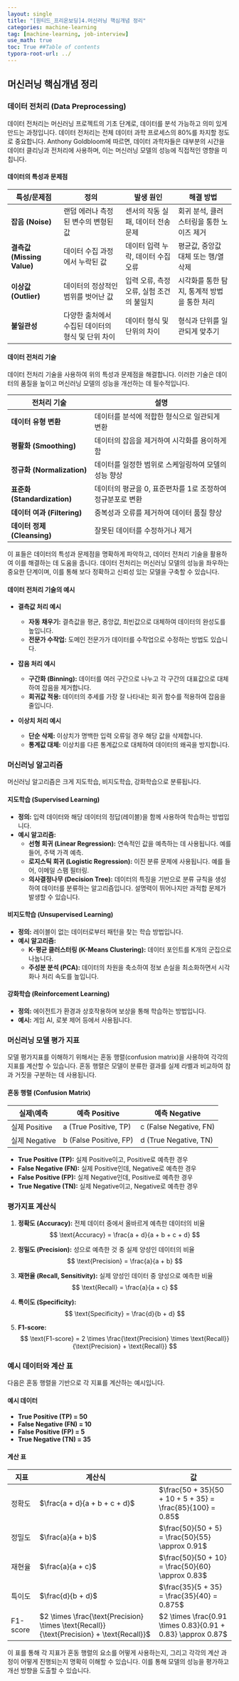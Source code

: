 ```yaml
---
layout: single
title: "[원티드_프리온보딩]4.머신러닝 핵심개념 정리"
categories: machine-learning
tag: [machine-learning, job-interview]
use_math: true
toc: True ##Table of contents
typora-root-url: ../ 
---
```




## 머신러닝 핵심개념 정리

### 데이터 전처리 (Data Preprocessing)

데이터 전처리는 머신러닝 프로젝트의 기초 단계로, 데이터를 분석 가능하고 의미 있게 만드는 과정입니다. 데이터 전처리는 전체 데이터 과학 프로세스의 80%를 차지할 정도로 중요합니다. Anthony Goldbloom에 따르면, 데이터 과학자들은 대부분의 시간을 데이터 클리닝과 전처리에 사용하며, 이는 머신러닝 모델의 성능에 직접적인 영향을 미칩니다.

#### 데이터의 특성과 문제점

| 특성/문제점                | 정의                                              | 발생 원인                                | 해결 방법                                   |
| -------------------------- | ------------------------------------------------- | ---------------------------------------- | ------------------------------------------- |
| **잡음 (Noise)**           | 랜덤 에러나 측정된 변수의 변형된 값               | 센서의 작동 실패, 데이터 전송 문제       | 회귀 분석, 클러스터링을 통한 노이즈 제거    |
| **결측값 (Missing Value)** | 데이터 수집 과정에서 누락된 값                    | 데이터 입력 누락, 데이터 수집 오류       | 평균값, 중앙값 대체 또는 행/열 삭제         |
| **이상값 (Outlier)**       | 데이터의 정상적인 범위를 벗어난 값                | 입력 오류, 측정 오류, 실험 조건의 불일치 | 시각화를 통한 탐지, 통계적 방법을 통한 처리 |
| **불일관성**               | 다양한 출처에서 수집된 데이터의 형식 및 단위 차이 | 데이터 형식 및 단위의 차이               | 형식과 단위를 일관되게 맞추기               |

#### 데이터 전처리 기술

데이터 전처리 기술을 사용하여 위의 특성과 문제점을 해결합니다. 이러한 기술은 데이터의 품질을 높이고 머신러닝 모델의 성능을 개선하는 데 필수적입니다.

| 전처리 기술                  | 설명                                                       |
| ---------------------------- | ---------------------------------------------------------- |
| **데이터 유형 변환**         | 데이터를 분석에 적합한 형식으로 일관되게 변환              |
| **평활화 (Smoothing)**       | 데이터의 잡음을 제거하여 시각화를 용이하게 함              |
| **정규화 (Normalization)**   | 데이터를 일정한 범위로 스케일링하여 모델의 성능 향상       |
| **표준화 (Standardization)** | 데이터의 평균을 0, 표준편차를 1로 조정하여 정규분포로 변환 |
| **데이터 여과 (Filtering)**  | 중복성과 오류를 제거하여 데이터 품질 향상                  |
| **데이터 정제 (Cleansing)**  | 잘못된 데이터를 수정하거나 제거                            |

이 표들은 데이터의 특성과 문제점을 명확하게 파악하고, 데이터 전처리 기술을 활용하여 이를 해결하는 데 도움을 줍니다. 데이터 전처리는 머신러닝 모델의 성능을 좌우하는 중요한 단계이며, 이를 통해 보다 정확하고 신뢰성 있는 모델을 구축할 수 있습니다.

#### 데이터 전처리 기술의 예시

- **결측값 처리 예시**
  - **자동 채우기:** 결측값을 평균, 중앙값, 최빈값으로 대체하여 데이터의 완성도를 높입니다.
  - **전문가 수작업:** 도메인 전문가가 데이터를 수작업으로 수정하는 방법도 있습니다.

- **잡음 처리 예시**
  - **구간화 (Binning):** 데이터를 여러 구간으로 나누고 각 구간의 대표값으로 대체하여 잡음을 제거합니다.
  - **회귀값 적용:** 데이터의 추세를 가장 잘 나타내는 회귀 함수를 적용하여 잡음을 줄입니다.

- **이상치 처리 예시**
  - **단순 삭제:** 이상치가 명백한 입력 오류일 경우 해당 값을 삭제합니다.
  - **통계값 대체:** 이상치를 다른 통계값으로 대체하여 데이터의 왜곡을 방지합니다.

### 머신러닝 알고리즘

머신러닝 알고리즘은 크게 지도학습, 비지도학습, 강화학습으로 분류됩니다.

#### 지도학습 (Supervised Learning)

- **정의:** 입력 데이터와 해당 데이터의 정답(레이블)을 함께 사용하여 학습하는 방법입니다.
- **예시 알고리즘:**
  - **선형 회귀 (Linear Regression):** 연속적인 값을 예측하는 데 사용됩니다. 예를 들어, 주택 가격 예측.
  - **로지스틱 회귀 (Logistic Regression):** 이진 분류 문제에 사용됩니다. 예를 들어, 이메일 스팸 필터링.
  - **의사결정나무 (Decision Tree):** 데이터의 특징을 기반으로 분류 규칙을 생성하여 데이터를 분류하는 알고리즘입니다. 설명력이 뛰어나지만 과적합 문제가 발생할 수 있습니다.

#### 비지도학습 (Unsupervised Learning)

- **정의:** 레이블이 없는 데이터로부터 패턴을 찾는 학습 방법입니다.
- **예시 알고리즘:**
  - **K-평균 클러스터링 (K-Means Clustering):** 데이터 포인트를 K개의 군집으로 나눕니다.
  - **주성분 분석 (PCA):** 데이터의 차원을 축소하여 정보 손실을 최소화하면서 시각화나 처리 속도를 높입니다.

#### 강화학습 (Reinforcement Learning)

- **정의:** 에이전트가 환경과 상호작용하며 보상을 통해 학습하는 방법입니다.
- **예시:** 게임 AI, 로봇 제어 등에서 사용됩니다.

### 머신러닝 모델 평가 지표

모델 평가지표를 이해하기 위해서는 혼동 행렬(confusion matrix)을 사용하여 각각의 지표를 계산할 수 있습니다. 혼동 행렬은 모델이 분류한 결과를 실제 라벨과 비교하여 참과 거짓을 구분하는 데 사용됩니다.

#### 혼동 행렬 (Confusion Matrix)

| 실제\예측     | 예측 Positive          | 예측 Negative          |
| ------------- | ---------------------- | ---------------------- |
| 실제 Positive | a (True Positive, TP)  | c (False Negative, FN) |
| 실제 Negative | b (False Positive, FP) | d (True Negative, TN)  |

- **True Positive (TP):** 실제 Positive이고, Positive로 예측한 경우
- **False Negative (FN):** 실제 Positive인데, Negative로 예측한 경우
- **False Positive (FP):** 실제 Negative인데, Positive로 예측한 경우
- **True Negative (TN):** 실제 Negative이고, Negative로 예측한 경우

### 평가지표 계산식

1. **정확도 (Accuracy):** 전체 데이터 중에서 올바르게 예측한 데이터의 비율
   $$
   \text{Accuracy} = \frac{a + d}{a + b + c + d}
   $$

2. **정밀도 (Precision):** 성으로 예측한 것 중 실제 양성인 데이터의 비율
   $$
   \text{Precision} = \frac{a}{a + b}
   $$

3. **재현율 (Recall, Sensitivity):** 실제 양성인 데이터 중 양성으로 예측한 비율
   $$
   \text{Recall} = \frac{a}{a + c}
   $$

4. **특이도 (Specificity):**
   $$
   \text{Specificity} = \frac{d}{b + d}
   $$

5. **F1-score:**
   $$
   \text{F1-score} = 2 \times \frac{\text{Precision} \times \text{Recall}}{\text{Precision} + \text{Recall}}
   $$


### 예시 데이터와 계산 표

다음은 혼동 행렬을 기반으로 각 지표를 계산하는 예시입니다.

#### 예시 데이터
- **True Positive (TP) = 50**
- **False Negative (FN) = 10**
- **False Positive (FP) = 5**
- **True Negative (TN) = 35**

#### 계산 표

| 지표     | 계산식                                                       | 값                                                           |
| -------- | ------------------------------------------------------------ | ------------------------------------------------------------ |
| 정확도   | $\frac{a + d}{a + b + c + d}$                                | $\frac{50 + 35}{50 + 10 + 5 + 35} = \frac{85}{100} = 0.85$   |
| 정밀도   | $\frac{a}{a + b}$                                            | $\frac{50}{50 + 5} = \frac{50}{55} \approx 0.91$             |
| 재현율   | $\frac{a}{a + c}$                                            | $\frac{50}{50 + 10} = \frac{50}{60} \approx 0.83$            |
| 특이도   | $\frac{d}{b + d}$                                            | $\frac{35}{5 + 35} = \frac{35}{40} = 0.875$                  |
| F1-score | $2 \times \frac{\text{Precision} \times \text{Recall}}{\text{Precision} + \text{Recall}}$ | $2 \times \frac{0.91 \times 0.83}{0.91 + 0.83} \approx 0.87$ |

이 표를 통해 각 지표가 혼동 행렬의 요소를 어떻게 사용하는지, 그리고 각각의 계산 과정이 어떻게 진행되는지 명확히 이해할 수 있습니다. 이를 통해 모델의 성능을 평가하고 개선 방향을 도출할 수 있습니다.